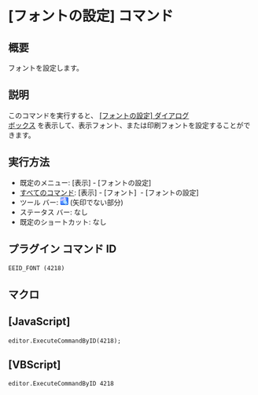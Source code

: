 # \[フォントの設定\] コマンド

## 概要

フォントを設定します。

## 説明

このコマンドを実行すると、 [\[フォントの設定\] ダイアログ \
ボックス](../../dlg/properties/font/index) を表示して、表示フォント、または印刷フォントを設定することができます。

## 実行方法

- 既定のメニュー: \[表示\] \- \[フォントの設定\]
- [すべてのコマンド](../../glossary/allcommands): \[表示\] \- \[フォント\]  \- \[フォントの設定\]
- ツール バー: ![](../../images/fontpopup.gif) (矢印でない部分)
- ステータス バー: なし
- 既定のショートカット: なし

## プラグイン コマンド ID

```
EEID_FONT (4218)
```

## マクロ

## \[JavaScript\]

```
editor.ExecuteCommandByID(4218);
```

## \[VBScript\]

```
editor.ExecuteCommandByID 4218
```
